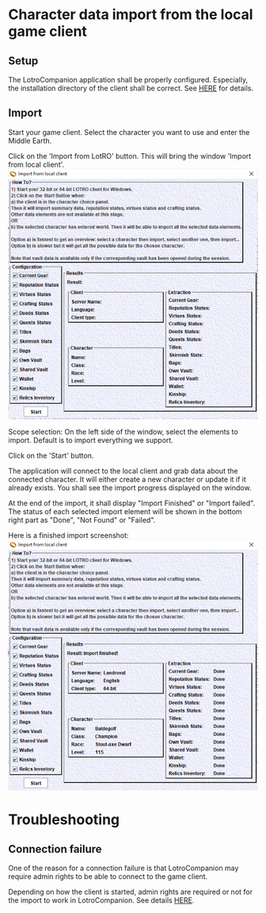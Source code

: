 # Character data import from the local game client

## Setup
The LotroCompanion application shall be properly configured.
Especially, the installation directory of the client shall be correct. See [HERE](../HowTo/ApplicationConfiguration/main.md) for details.


## Import
Start your game client. Select the character you want to use and enter the Middle Earth.

Click on the 'Import from LotRO' button. This will bring the window 'Import from local client'.
![Screenshot of import window](ImportWindow.png)

Scope selection:
On the left side of the window, select the elements to import. Default is to import everything we support.

Click on the 'Start' button.

The application will connect to the local client and grab data about the connected character.
It will either create a new character or update it if it already exists.
You shall see the import progress displayed on the window.

At the end of the import, it shall display "Import Finished" or "Import failed".
The status of each selected import element will be shown in the bottom right part as "Done", "Not Found" or "Failed".

Here is a finished import screenshot:
![Finished import](ImportFinished.png)

# Troubleshooting
## Connection failure
One of the reason for a connection failure is that LotroCompanion may require admin rights to be able to connect to the game client.

Depending on how the client is started, admin rights are required or not for the import to work in LotroCompanion.
See details [HERE](AdminRights.md).

